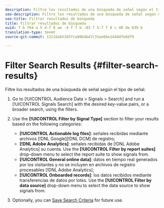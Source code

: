 ```yaml
---
description: Filtre los resultados de una búsqueda de señal según el tipo de señal.
seo-description: Filtre los resultados de una búsqueda de señal según el tipo de señal.
seo-title: Filtrar resultados de búsqueda
title: Filtrar resultados de búsqueda
uuid: 7 b 764 a 5 d-f 8 ae -4 f 7 b -83 f 5-7 f 6 c 40 de 639 b
translation-type: tm+mt
source-git-commit: 12216ab5105fce80b4b47c31ee6be144ddfe8df9

---
```



# Filter Search Results {#filter-search-results}

Filtre los resultados de una búsqueda de señal según el tipo de señal.

1. Go to [!UICONTROL Audience Data > Signals > Search] and run a [!UICONTROL Signals Search] with the desired key-value pairs, or a broader search, using the filters.
1. Use the **[!UICONTROL Filter by Signal Type]** section to filter your results based on the following categories:

   * **[!UICONTROL Actionable log files]**: señales recibidas mediante archivos [!DNL Google][!DNL DCM] de registro;
   * **[!DNL Adobe Analytics]**: señales recibidas de [!DNL Adobe Analytics] su cuenta. Use the **[!UICONTROL Filter by report suites]** drop-down menu to select the report suite to show signals from.
   * **[!UICONTROL General online data]**: datos en tiempo real generados por los visitantes y no se incluyen en archivos de registro procesables [!DNL Adobe Analytics];
   * **[!UICONTROL Onboarded records]**: los datos recibidos mediante transferencias de datos por lotes. Use the **[!UICONTROL Filter by data source]** drop-down menu to select the data source to show signals from.

1. Optionally, you can [Save Search Criteria](../../../features/data-explorer/data-explorer-signals-search/data-explorer-save-search.md) for future use.
